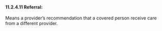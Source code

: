 #### 11.2.4.11 Referral: 

Means a provider’s recommendation that a covered person receive care from a different provider.
